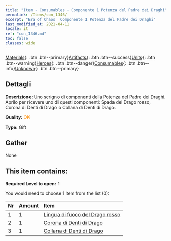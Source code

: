 ```yaml
---
title: "Item - Consumables - Componente 1 Potenza del Padre dei Draghi"
permalink: /Items/con_1346/
excerpt: "Era of Chaos  Componente 1 Potenza del Padre dei Draghi"
last_modified_at: 2021-04-11
locale: it
ref: "con_1346.md"
toc: false
classes: wide
---
```

 [Materials](/it/Items/){: .btn .btn--primary}[Artifacts](/it/Items/Artifacts/){: .btn .btn--success}[Units](/it/Items/Units/){: .btn .btn--warning}[Heroes](/it/Items/Heroes/){: .btn .btn--danger}[Consumables](/it/Items/Consumables/){: .btn .btn--info}[Unknown](/it/Items/Unknown/){: .btn .btn--primary}

## Dettagli
 **Descrizione:** Uno scrigno di componenti della Potenza del Padre dei Draghi. Aprilo per ricevere uno di questi componenti: Spada del Drago rosso, Corona di Denti di Drago o Collana di Denti di Drago.

 **Quality:** <span style="color: #FF8C00">OK</span>

 **Type:** Gift

## Gather

  None

## This item contains:

 **Required Level to open:** 1

 You would need to choose 1 item from the list (0):

  | Nr | Amount |     Item    |
  |:---|:-------|:------------|
  | 1 | 1 | [Lingua di fuoco del Drago rosso](/it/Items/art_146/) | 
  | 2 | 1 | [Corona di Denti di Drago](/it/Items/art_147/) | 
  | 3 | 1 | [Collana di Denti di Drago](/it/Items/art_149/) | 
